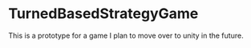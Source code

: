 # TurnedBasedStrategyGame
This is a prototype for a game I plan to move over to unity in the future.

